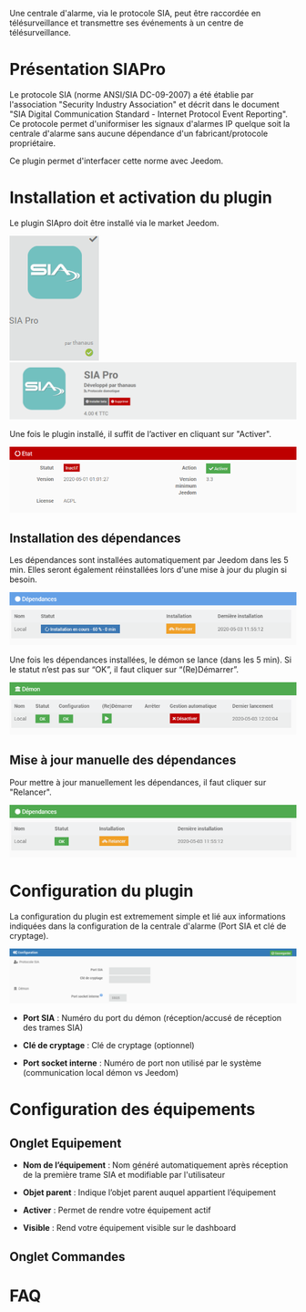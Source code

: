 Une centrale d'alarme, via le protocole SIA, peut être raccordée en télésurveillance et transmettre ses événements à un centre de télésurveillance.

Présentation SIAPro
=========================
Le protocole SIA (norme ANSI/SIA DC-09-2007) a été établie par l'association "Security Industry Association" et décrit dans le document "SIA Digital Communication Standard - Internet Protocol Event Reporting".  
Ce protocole permet d'uniformiser les signaux d'alarmes IP quelque soit la centrale d'alarme sans aucune dépendance d'un fabricant/protocole propriétaire.

Ce plugin permet d'interfacer cette norme avec Jeedom.

Installation et activation du plugin
====================================

Le plugin SIApro doit être installé via le market Jeedom.

![siapro](../images/c79bc8a975d6c3d2d6b358fecf424364.png) ![siapro](../images/0756e6d2ebb078ad6d6218eb7f877ab8.png)  

Une fois le plugin installé, il suffit de l’activer en cliquant sur "Activer".

![siapro](../images/e49685947a96b7b166fb675155eac787.png)

Installation des dépendances
----------------------------------------------

Les dépendances sont installées automatiquement par Jeedom dans les 5 min. Elles seront également réinstallées lors d'une mise à jour du plugin si besoin.

![siapro](../images/ab08acd6c64a40354c8d3ddc80421ab2.png)

Une fois les dépendances installées, le démon se lance (dans les 5 min). Si le statut n’est pas sur “OK”, il faut cliquer sur “(Re)Démarrer”.

![siapro](../images/4fea365037d6b288d894e4ba1bc65eb5.png)

Mise à jour manuelle des dépendances
------------------------------------

Pour mettre à jour manuellement les dépendances, il faut cliquer sur "Relancer".

![siapro](../images/df83599d06ecebbea359557b5efb4dde.png)

Configuration du plugin
====================================

La configuration du plugin est extremement simple et lié aux informations indiquées dans la configuration de la centrale d'alarme (Port SIA et clé de cryptage).

![siapro](../images/b46294e8d9c47f77598aea35f789eba8.png)

-   **Port SIA** : Numéro du port du démon (réception/accusé de réception des trames SIA)

-   **Clé de cryptage** : Clé de cryptage (optionnel)

-   **Port socket interne** : Numéro de port non utilisé par le système (communication local démon vs Jeedom)

Configuration des équipements
=============================

Onglet Equipement
-----------------

-   **Nom de l’équipement** : Nom généré automatiquement après réception de la première trame SIA et modifiable par l'utilisateur

-   **Objet parent** : Indique l’objet parent auquel appartient l’équipement

-   **Activer** : Permet de rendre votre équipement actif

-   **Visible** : Rend votre équipement visible sur le dashboard

Onglet Commandes
----------------

FAQ
===
